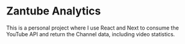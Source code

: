 # Zantube Analytics

This is a personal project where I use React and Next to consume the YouTube API and return the Channel data, including video statistics.